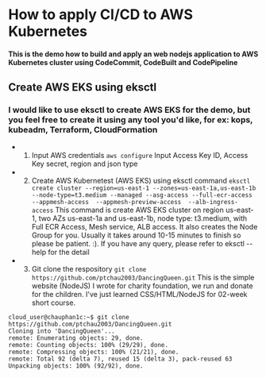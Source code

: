 # How to apply CI/CD to AWS Kubernetes
#### This is the demo how to build and apply an web nodejs application to AWS Kubernetes cluster using CodeCommit, CodeBuilt and CodePipeline
## Create AWS EKS using eksctl
### I would like to use eksctl to create AWS EKS for the demo, but you feel free to create it using any tool you'd like, for ex: kops, kubeadm, Terraform, CloudFormation
- 1. Input AWS credentials
```aws configure```
Input Access Key ID, Access Key secret, region and json type
- 2. Create AWS Kubernetest (AWS EKS) using eksctl command
```eksctl create cluster --region=us-east-1 --zones=us-east-1a,us-east-1b --node-type=t3.medium --managed --asg-access --full-ecr-access --appmesh-access  --appmesh-preview-access  --alb-ingress-access```
This command is create AWS EKS cluster on region us-east-1, two AZs us-east-1a and us-east-1b, node type: t3.medium, with Full ECR Access, Mesh service, ALB access. It also creates the Node Group for you. Usually it takes around 10-15 minutes to finish so please be patient. :). If you have any query, please refer to eksctl --help for the detail
- 3. Git clone the respository
```git clone https://github.com/ptchau2003/DancingQueen.git```
This is the simple website (NodeJS) I wrote for charity foundation, we run and donate for the children. I've just learned CSS/HTML/NodeJS for 02-week short course.
```
cloud_user@chauphan1c:~$ git clone https://github.com/ptchau2003/DancingQueen.git
Cloning into 'DancingQueen'...
remote: Enumerating objects: 29, done.
remote: Counting objects: 100% (29/29), done.
remote: Compressing objects: 100% (21/21), done.
remote: Total 92 (delta 7), reused 15 (delta 3), pack-reused 63
Unpacking objects: 100% (92/92), done.
```
